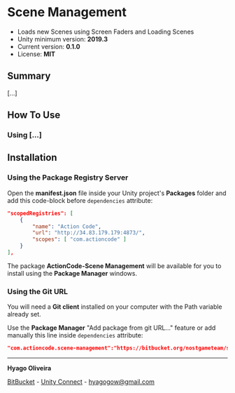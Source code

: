 # Scene Management

* Loads new Scenes using Screen Faders and Loading Scenes
* Unity minimum version: **2019.3**
* Current version: **0.1.0**
* License: **MIT**

## Summary

[...]

## How To Use

### Using [...]

## Installation

### Using the Package Registry Server

Open the **manifest.json** file inside your Unity project's **Packages** folder and add this code-block before `dependencies` attribute:

```json
"scopedRegistries": [ 
	{ 
		"name": "Action Code", 
		"url": "http://34.83.179.179:4873/", 
		"scopes": [ "com.actioncode" ] 
	} 
],
```

The package **ActionCode-Scene Management** will be available for you to install using the **Package Manager** windows.

### Using the Git URL

You will need a **Git client** installed on your computer with the Path variable already set. 

Use the **Package Manager** "Add package from git URL..." feature or add manually this line inside `dependencies` attribute: 

```json
"com.actioncode.scene-management":"https://bitbucket.org/nostgameteam/scene-management.git"
```

---

**Hyago Oliveira**

[BitBucket](https://bitbucket.org/HyagoGow/) -
[Unity Connect](https://connect.unity.com/u/hyago-oliveira) -
<hyagogow@gmail.com>